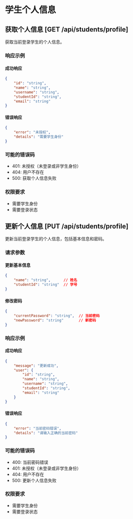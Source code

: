 # 学生个人信息

## 获取个人信息 [GET /api/students/profile]

获取当前登录学生的个人信息。

### 响应示例

#### 成功响应
```json
{
    "id": "string",
    "name": "string",
    "username": "string",
    "studentId": "string",
    "email": "string"
}
```

#### 错误响应
```json
{
    "error": "未授权",
    "details": "需要学生身份"
}
```

### 可能的错误码

- 401: 未授权（未登录或非学生身份）
- 404: 用户不存在
- 500: 获取个人信息失败

### 权限要求

- 需要学生身份
- 需要登录状态

## 更新个人信息 [PUT /api/students/profile]

更新当前登录学生的个人信息，包括基本信息和密码。

### 请求参数

#### 更新基本信息
```json
{
    "name": "string",      // 姓名
    "studentId": "string"  // 学号
}
```

#### 修改密码
```json
{
    "currentPassword": "string",  // 当前密码
    "newPassword": "string"       // 新密码
}
```

### 响应示例

#### 成功响应
```json
{
    "message": "更新成功",
    "user": {
        "id": "string",
        "name": "string",
        "username": "string",
        "studentId": "string",
        "email": "string"
    }
}
```

#### 错误响应
```json
{
    "error": "当前密码错误",
    "details": "请输入正确的当前密码"
}
```

### 可能的错误码

- 400: 当前密码错误
- 401: 未授权（未登录或非学生身份）
- 404: 用户不存在
- 500: 更新个人信息失败

### 权限要求

- 需要学生身份
- 需要登录状态 